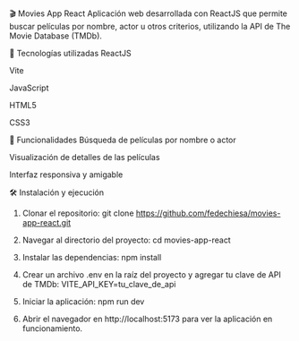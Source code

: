 🎬 Movies App React
Aplicación web desarrollada con ReactJS que permite buscar películas por nombre, actor u otros criterios, utilizando la API de The Movie Database (TMDb).

🧰 Tecnologías utilizadas
ReactJS

Vite

JavaScript

HTML5

CSS3

🚀 Funcionalidades
Búsqueda de películas por nombre o actor

Visualización de detalles de las películas

Interfaz responsiva y amigable

🛠️ Instalación y ejecución
1. Clonar el repositorio:
git clone https://github.com/fedechiesa/movies-app-react.git

2. Navegar al directorio del proyecto:
cd movies-app-react

3. Instalar las dependencias:
npm install

4. Crear un archivo .env en la raíz del proyecto y agregar tu clave de API de TMDb:
VITE_API_KEY=tu_clave_de_api

5. Iniciar la aplicación:
npm run dev

6. Abrir el navegador en http://localhost:5173 para ver la aplicación en funcionamiento.
